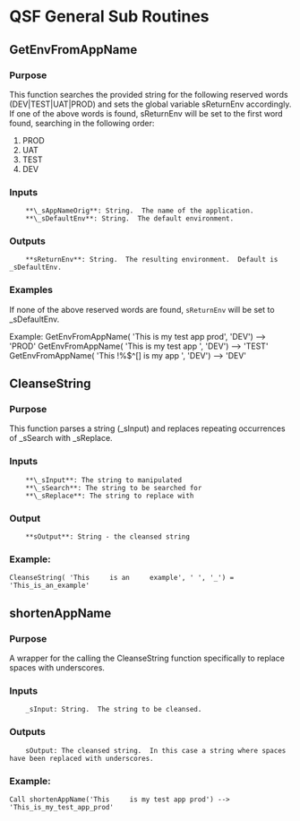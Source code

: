 # QSF General Sub Routines
## GetEnvFromAppName
### Purpose
This function searches the provided string for the following reserved words (DEV|TEST|UAT|PROD) and sets the global 
variable sReturnEnv accordingly.  If one of the above words is found, sReturnEnv will be set to the first word found, 
searching in the following order:
  1. PROD
  2. UAT
  3. TEST
  4. DEV

### Inputs
		**\_sAppNameOrig**: String.  The name of the application.
		**\_sDefaultEnv**: String.  The default environment.  

### Outputs
		**sReturnEnv**: String.  The resulting environment.  Default is _sDefaultEnv.


### Examples
If none of the above reserved words are found, `sReturnEnv` will be set to _sDefaultEnv.

Example:
	GetEnvFromAppName( 'This     is my test app prod', 'DEV')  -->   'PROD'
	GetEnvFromAppName( 'This     is my test app ', 'DEV')  	-->    'TEST'
	GetEnvFromAppName( 'This  !%$^[]  is my app ', 'DEV')  		-->   'DEV' 


## CleanseString
### Purpose
This function parses a string (_sInput) and replaces repeating occurrences of _sSearch with _sReplace.

### Inputs
		**\_sInput**: The string to manipulated
		**\_sSearch**: The string to be searched for
		**\_sReplace**: The string to replace with

### Output
		**sOutput**: String - the cleansed string


### Example:

	CleanseString( 'This     is an     example', ' ', '_') = 'This_is_an_example'

## shortenAppName
### Purpose
A wrapper for the calling the CleanseString function specifically to replace spaces with underscores.

### Inputs

		_sInput: String.  The string to be cleansed.
		
### Outputs

		sOutput: The cleansed string.  In this case a string where spaces have been replaced with underscores.

### Example: 

	Call shortenAppName('This     is my test app prod') -->  'This_is_my_test_app_prod'
